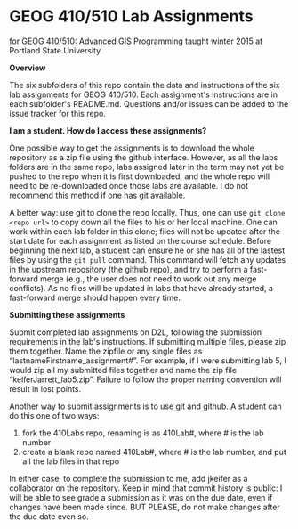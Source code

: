GEOG 410/510 Lab Assignments
============================
for GEOG 410/510: Advanced GIS Programming taught winter 2015 at Portland State University


**Overview**

The six subfolders of this repo contain the data and instructions of the six lab assignments for GEOG 410/510. Each assignment's instructions are in each subfolder's README.md. Questions and/or issues can be added to the issue tracker for this repo.


**I am a student. How do I access these assignments?**

One possible way to get the assignments is to download the whole repository as a zip file using the github interface. However, as all the labs folders are in the same repo, labs assigned later in the term may not yet be pushed to the repo when it is first downloaded, and the whole repo will need to be re-downloaded once those labs are available. I do not recommend this method if one has git available.

A better way: use git to clone the repo locally. Thus, one can use `git clone <repo url>` to copy down all the files to his or her local machine. One can work within each lab folder in this clone; files will not be updated after the start date for each assignment as listed on the course schedule. Before beginning the next lab, a student can ensure he or she has all of the lastest files by using the `git pull` command. This command will fetch any updates in the upstream repository (the github repo), and try to perform a fast-forward merge (e.g., the user does not need to work out any merge conflicts). As no files will be updated in labs that have already started, a fast-forward merge should happen every time.


**Submitting these assignments**

Submit completed lab assignments on D2L, following the submission requirements in the lab's instructions. If submitting multiple files, please zip them together. Name the zipfile or any single files as “lastnameFirstname_assignment#”. For example, if I were submitting lab 5, I would zip all my submitted files together and name the zip file “keiferJarrett_lab5.zip”. Failure to follow the proper naming convention will result in lost points.

Another way to submit assignments is to use git and github. A student can do this one of two ways:

1. fork the 410Labs repo, renaming is as 410Lab#, where # is the lab number
2. create a blank repo named 410Lab#, where # is the lab number, and put all the lab files in that repo
 
In either case, to complete the submission to me, add jkeifer as a collaborator on the repository. Keep in mind that commit history is public: I will be able to see grade a submission as it was on the due date, even if changes have been made since. BUT PLEASE, do not make changes after the due date even so.
